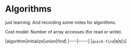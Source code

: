 # Algorithms
just learning. And recording some notes for algorithms.

Cost model: Number of array accesses (for read or write).

|algorithm|initialize|union|find|
|----|-----|
|`quick-find`|`N`|`N`|`1`|
